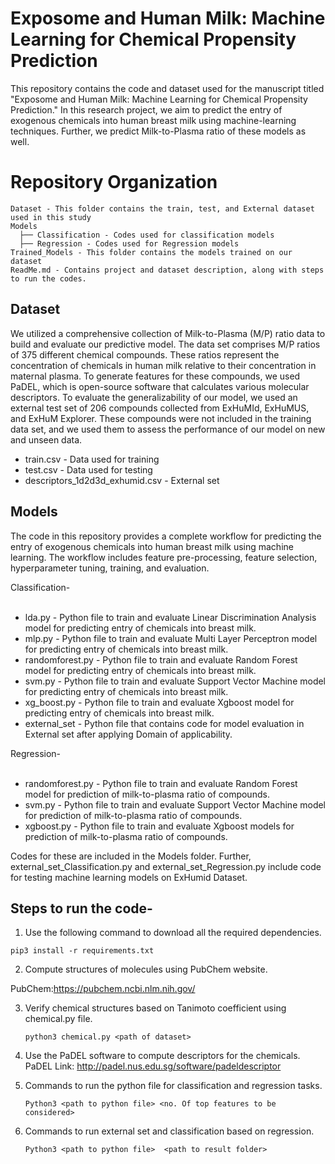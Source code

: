 # Exposome and Human Milk: Machine Learning for Chemical Propensity Prediction

This repository contains the code and dataset used for the manuscript titled "Exposome and Human Milk: Machine Learning for Chemical Propensity Prediction." In this research project, we aim to predict the entry of exogenous chemicals into human breast milk using machine-learning techniques. Further, we predict Milk-to-Plasma ratio of these models as well.

# Repository Organization
```
Dataset - This folder contains the train, test, and External dataset used in this study
Models 
  ├── Classification - Codes used for classification models
  ├── Regression - Codes used for Regression models
Trained_Models - This folder contains the models trained on our dataset
ReadMe.md - Contains project and dataset description, along with steps to run the codes.
```
  
## Dataset
We utilized a comprehensive collection of Milk-to-Plasma (M/P) ratio data to build and evaluate our predictive model. The data set comprises M/P ratios of 375 different chemical compounds. These ratios represent the concentration of chemicals in human milk relative to their concentration in maternal plasma. To generate features for these compounds, we used PaDEL, which is open-source software that calculates various molecular descriptors.
To evaluate the generalizability of our model, we used an external test set of 206 compounds collected from ExHuMId, ExHuMUS, and ExHuM Explorer. These compounds were not included in the training data set, and we used them to assess the performance of our model on new and unseen data.
* train.csv - Data used for training
* test.csv - Data used for testing
* descriptors_1d2d3d_exhumid.csv - External set 

## Models
The code in this repository provides a complete workflow for predicting the entry of exogenous chemicals into human breast milk using machine learning. The workflow includes feature pre-processing, feature selection, hyperparameter tuning, training, and evaluation.

Classification-  <br /><br />
* lda.py - Python file to train and evaluate Linear Discrimination Analysis model for predicting entry of chemicals into breast milk.<br />
* mlp.py - Python file to train and evaluate Multi Layer Perceptron model for predicting entry of chemicals into breast milk.<br />
* randomforest.py - Python file to train and evaluate Random Forest model for predicting entry of chemicals into breast milk.<br />
* svm.py - Python file to train and evaluate Support Vector Machine model for predicting entry of chemicals into breast milk.<br />
* xg_boost.py - Python file to train and evaluate Xgboost model for predicting entry of chemicals into breast milk.<br />
* external_set - Python file that contains code for model evaluation in External set after applying Domain of applicability.<br />

Regression- <br /><br />
* randomforest.py - Python file to train and evaluate Random Forest model for prediction of milk-to-plasma ratio of compounds.<br /> 
* svm.py - Python file to train and evaluate Support Vector Machine model for prediction of milk-to-plasma ratio of compounds. <br />
* xgboost.py - Python file to train and evaluate Xgboost models for prediction of milk-to-plasma ratio of compounds.<br />


Codes for these are included in the Models folder.  Further, external_set_Classification.py and external_set_Regression.py include code for testing machine learning models on ExHumid Dataset.


## Steps to run the code-
1.	Use the following command to download all the required dependencies. 
   ```
   pip3 install -r requirements.txt
   ```

2.	Compute structures of molecules using PubChem website.

  PubChem:https://pubchem.ncbi.nlm.nih.gov/
  
3. Verify chemical structures based on Tanimoto coefficient using chemical.py file.
   ```
   python3 chemical.py <path of dataset>
   ```

3.	Use the PaDEL software to compute descriptors for the chemicals. PaDEL Link:  http://padel.nus.edu.sg/software/padeldescriptor

4.	Commands to run the python file for classification and regression tasks.
    ```
    Python3 <path to python file> <no. Of top features to be considered>
    ```
5. Commands to run external set and classification based on regression.
    ```
    Python3 <path to python file>  <path to result folder>
    ```

   
 





